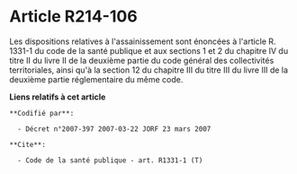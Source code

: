 # Article R214-106

Les dispositions relatives à l'assainissement sont énoncées à l'article R. 1331-1 du code de la santé publique et aux
sections 1 et 2 du chapitre IV du titre II du livre II de la deuxième partie du code général des collectivités territoriales,
ainsi qu'à la section 12 du chapitre III du titre III du livre III de la deuxième partie réglementaire du même code.

**Liens relatifs à cet article**

	**Codifié par**:

	  - Décret n°2007-397 2007-03-22 JORF 23 mars 2007

	**Cite**:

	  - Code de la santé publique - art. R1331-1 (T)
